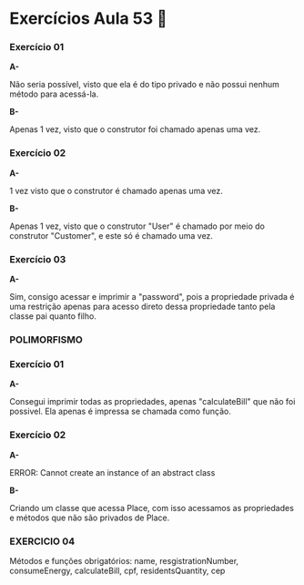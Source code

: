 # Exercícios Aula 53  :memo:  

### Exercício 01

**A-** 

Não seria possível, visto que ela é do tipo privado e não possui nenhum método para acessá-la.

**B-**

Apenas 1 vez, visto que o construtor foi chamado apenas uma vez.

### Exercício 02

**A-** 

1 vez visto que o construtor é chamado apenas uma vez.

**B-**

Apenas 1 vez, visto que o construtor "User" é chamado por meio do construtor "Customer", e este só é chamado uma vez.

### Exercício 03

**A-** 

Sim, consigo acessar e imprimir a "password", pois a propriedade privada é uma restrição  apenas para acesso direto dessa propriedade tanto pela classe pai quanto filho.


### POLIMORFISMO

### Exercício 01

**A-** 

Consegui imprimir todas as propriedades, apenas "calculateBill" que não foi possivel.
Ela apenas é impressa se chamada como função.


### Exercício 02

**A-**

ERROR: Cannot create an instance of an abstract class

**B-**

Criando um classe que acessa Place, com isso acessamos as propriedades e métodos que não são privados de Place.

### EXERCICIO 04

Métodos e funções obrigatórios:
name, resgistrationNumber, consumeEnergy, calculateBill, cpf,
residentsQuantity, cep